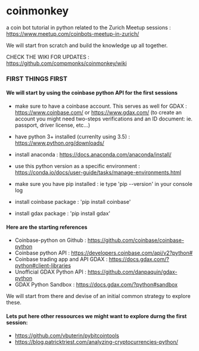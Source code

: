 # coinmonkey
a coin bot tutorial in python related to the Zurich Meetup sessions : https://www.meetup.com/coinbots-meetup-in-zurich/

We will start fron scratch and build the knowledge up all together.

CHECK THE WIKI FOR UPDATES : https://github.com/compmonks/coinmonkey/wiki

### FIRST THINGS FIRST

#### We will start by using the coinbase python API for the first sessions
+ make sure to have a coinbase account. This serves as well for GDAX : https://www.coinbase.com/ or https://www.gdax.com/ (to create an account you might need two-steps verifications and an ID document: ie. passport, driver license, etc...)

+ have python 3+ installed (currenlty using 3.5) : https://www.python.org/downloads/
+ install anaconda : https://docs.anaconda.com/anaconda/install/
+ use this python version as a specific environment : https://conda.io/docs/user-guide/tasks/manage-environments.html
+ make sure you have pip installed : ie type 'pip --version' in your console log
+ install coinbase package : 'pip install coinbase'
+ install gdax package : 'pip install gdax'

#### Here are the starting references
+ Coinbase-python on Github : https://github.com/coinbase/coinbase-python
+ Coinbase python API : https://developers.coinbase.com/api/v2?python#
+ Coinbase trading app and API GDAX : https://docs.gdax.com/?python#client-libraries
+ Unofficial GDAX Python API : https://github.com/danpaquin/gdax-python
+ GDAX Python Sandbox : https://docs.gdax.com/?python#sandbox

We will start from there and devise of an initial common strategy to explore these.

#### Lets put here other ressources we might want to explore durng the first session:

+ https://github.com/vbuterin/pybitcointools
+ https://blog.patricktriest.com/analyzing-cryptocurrencies-python/


